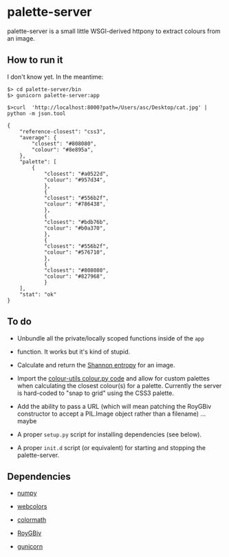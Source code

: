 palette-server
==

palette-server is a small little WSGI-derived httpony to extract colours from an image.

How to run it
--

I don't know yet. In the meantime:

	$> cd palette-server/bin
	$> gunicorn palette-server:app

	$>curl  'http://localhost:8000?path=/Users/asc/Desktop/cat.jpg' | python -m json.tool

	{
		"reference-closest": "css3",
		"average": {
			"closest": "#808080", 
			"colour": "#8e895a", 
		}, 
		"palette": [
			{
				"closest": "#a0522d", 
				"colour": "#957d34", 
		        }, 
        		{
				"closest": "#556b2f", 
				"colour": "#786438", 
		        }, 
		        {
				"closest": "#bdb76b", 
				"colour": "#b0a370", 
		        }, 
		        {
				"closest": "#556b2f", 
				"colour": "#576710", 
		        }, 
		        {
				"closest": "#808080", 
				"colour": "#827968", 
		        }
		], 
		"stat": "ok"
	}

To do
--

* Unbundle all the private/locally scoped functions inside of the `app`
* function. It works but it's kind of stupid.

* Calculate and return the [Shannon
  entropy](https://github.com/straup/colour-utils/blob/master/python/shannon.py)
  for an image.
 
* Import the [colour-utils colour.py
  code](https://github.com/straup/colour-utils/blob/master/python/colour.py) and
  allow for custom palettes when calculating the closest colour(s) for a
  palette. Currently the server is hard-coded to "snap to grid" using the CSS3
  palette.

* Add the ability to pass a URL (which will mean patching the RoyGBiv
constructor to accept a PIL.Image object rather than a filename) ... maybe

* A proper `setup.py` script for installing dependencies (see below).

* A proper `init.d` script (or equivalent) for starting and stopping the
  palette-server.

Dependencies
--

* [numpy](http://pypi.python.org/pypi/numpy)

* [webcolors](http://pypi.python.org/pypi/webcolors/)

* [colormath](http://pypi.python.org/pypi/colormath/)

* [RoyGBiv](https://github.com/givp/RoyGBiv)

* [gunicorn](http://www.gunicorn.org/)

